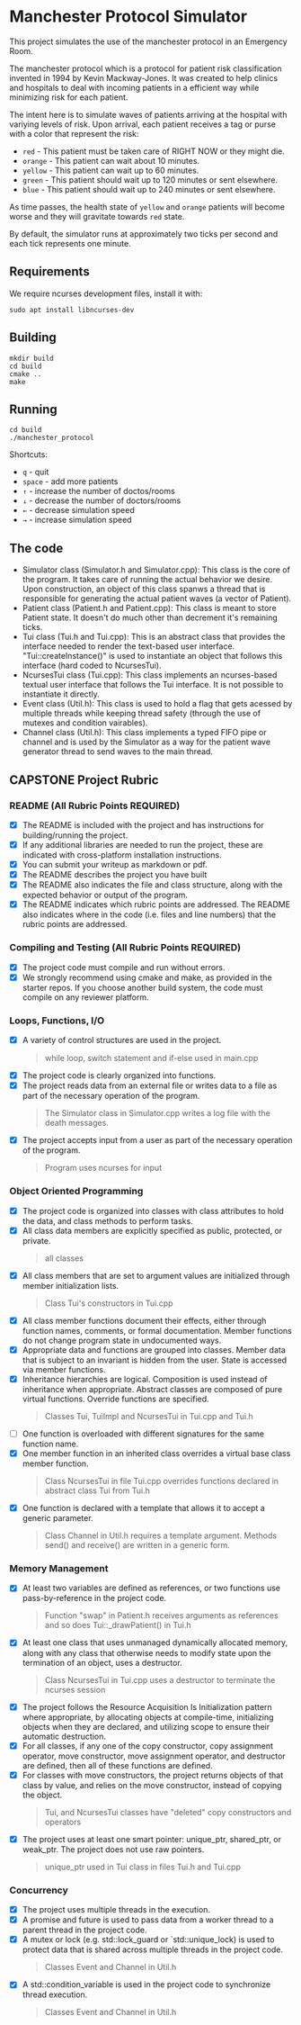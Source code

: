 # Manchester Protocol Simulator

This project simulates the use of the manchester protocol in an Emergency Room.

The manchester protocol which is a protocol for patient risk classification
invented in 1994 by Kevin Mackway-Jones. It was created to help clinics and
hospitals to deal with incoming patients in a efficient way while minimizing
risk for each patient.

The intent here is to simulate waves of patients arriving at the hospital with
variying levels of risk. Upon arrival, each patient receives a tag or purse with
a color that represent the risk:

* `red` - This patient must be taken care of RIGHT NOW or they might die.
* `orange` - This patient can wait about 10 minutes.
* `yellow` - This patient can wait up to 60 minutes.
* `green` - This patient should wait up to 120 minutes or sent elsewhere.
* `blue` - This patient should wait up to 240 minutes or sent elsewhere.

As time passes, the health state of `yellow` and `orange` patients will become
worse and they will gravitate towards `red` state.

By default, the simulator runs at approximately two ticks per second and each
tick represents one minute.

## Requirements

We require ncurses development files, install it with:

    sudo apt install libncurses-dev

## Building

    mkdir build
    cd build
    cmake ..
    make

## Running

    cd build
    ./manchester_protocol

Shortcuts:

* `q` - quit
* `space` - add more patients
* `↑` - increase the number of doctos/rooms
* `↓` - decrease the number of doctors/rooms
* `←` - decrease simulation speed
* `→` - increase simulation speed

## The code

* Simulator class (Simulator.h and Simulator.cpp): This class is the core of the
  program. It takes care of running the actual behavior we desire. Upon
  construction, an object of this class spanws a thread that is responsible for
  generating the actual patient waves (a vector of Patient).
* Patient class (Patient.h and Patient.cpp): This class is meant to store
  Patient state. It doesn't do much other than decrement it's remaining ticks.
* Tui class (Tui.h and Tui.cpp): This is an abstract class that provides the
  interface needed to render the text-based user interface.
  "Tui::createInstance()" is used to instantiate an object that follows this
  interface (hard coded to NcursesTui).
* NcursesTui class (Tui.cpp): This class implements an ncurses-based textual
  user interface that follows the Tui interface. It is not possible to
  instantiate it directly.
* Event class (Util.h): This class is used to hold a flag that gets acessed by
  multiple threads while keeping thread safety (through the use of mutexes and condition vairables).
* Channel class (Util.h): This class implements a typed FIFO pipe or channel and
  is used by the Simulator as a way for the patient wave generator thread to
  send waves to the main thread.


## CAPSTONE Project Rubric

### README (All Rubric Points REQUIRED)

* [x] The README is included with the project and has instructions for building/running the project.
* [x] If any additional libraries are needed to run the project, these are indicated with cross-platform installation instructions.
* [x] You can submit your writeup as markdown or pdf.
* [x] The README describes the project you have built
* [x] The README also indicates the file and class structure, along with the expected behavior or output of the program.
* [x] The README indicates which rubric points are addressed. The README also indicates where in the code (i.e. files and line numbers) that the rubric points are addressed.

### Compiling and Testing (All Rubric Points REQUIRED)

* [x] The project code must compile and run without errors.
* [x] We strongly recommend using cmake and make, as provided in the starter repos. If you choose another build system, the code must compile on any reviewer platform.

### Loops, Functions, I/O

* [x] A variety of control structures are used in the project.
    > while loop, switch statement and if-else used in main.cpp
* [x] The project code is clearly organized into functions.
* [x] The project reads data from an external file or writes data to a file as part of the necessary operation of the program.
    > The Simulator class in Simulator.cpp writes a log file with the death messages.
* [x] The project accepts input from a user as part of the necessary operation of the program.
    > Program uses ncurses for input

### Object Oriented Programming

* [x] The project code is organized into classes with class attributes to hold the data, and class methods to perform tasks.
* [x] All class data members are explicitly specified as public, protected, or private.
    > all classes
* [x] All class members that are set to argument values are initialized through member initialization lists.
    > Class Tui's constructors in Tui.cpp
* [x] All class member functions document their effects, either through function names, comments, or formal documentation. Member functions do not change program state in undocumented ways.
* [x] Appropriate data and functions are grouped into classes. Member data that is subject to an invariant is hidden from the user. State is accessed via member functions.
* [x] Inheritance hierarchies are logical. Composition is used instead of inheritance when appropriate. Abstract classes are composed of pure virtual functions. Override functions are specified. 
    > Classes Tui, TuiImpl and NcursesTui in Tui.cpp and Tui.h
* [ ] One function is overloaded with different signatures for the same function name.
* [x] One member function in an inherited class overrides a virtual base class member function.
    > Class NcursesTui in file Tui.cpp overrides functions declared in abstract class Tui from Tui.h
* [x] One function is declared with a template that allows it to accept a generic parameter.
    > Class Channel in Util.h requires a template argument. Methods send() and receive() are written in a generic form.

### Memory Management

* [x] At least two variables are defined as references, or two functions use pass-by-reference in the project code.
    > Function "swap" in Patient.h receives arguments as references and so does Tui::_drawPatient() in Tui.h
* [x] At least one class that uses unmanaged dynamically allocated memory, along with any class that otherwise needs to modify state upon the termination of an object, uses a destructor.
    > Class NcursesTui in Tui.cpp uses a destructor to terminate the ncurses session
* [x] The project follows the Resource Acquisition Is Initialization pattern where appropriate, by allocating objects at compile-time, initializing objects when they are declared, and utilizing scope to ensure their automatic destruction.
* [x] For all classes, if any one of the copy constructor, copy assignment operator, move constructor, move assignment operator, and destructor are defined, then all of these functions are defined.
* [x] For classes with move constructors, the project returns objects of that class by value, and relies on the move constructor, instead of copying the object.
    > Tui, and NcursesTui classes have "deleted" copy constructors and operators
* [x] The project uses at least one smart pointer: unique_ptr, shared_ptr, or weak_ptr. The project does not use raw pointers.
    > unique_ptr used in Tui class in files Tui.h and Tui.cpp

### Concurrency
* [x] The project uses multiple threads in the execution.
* [x] A promise and future is used to pass data from a worker thread to a parent thread in the project code.
* [x] A mutex or lock (e.g. std::lock_guard or `std::unique_lock) is used to protect data that is shared across multiple threads in the project code.
    > Classes Event and Channel in Util.h
* [x] A std::condition_variable is used in the project code to synchronize thread execution.
    > Classes Event and Channel in Util.h
